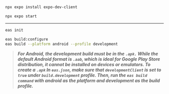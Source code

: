 # [](https://docs.expo.dev/tutorial/introduction/)

```sh
npx expo install expo-dev-client
```

```sh
npx expo start
```

---

```sh
eas init
```

```sh
eas build:configure
eas build --platform android --profile development
```

> **_For Android, the development build must be in the `.apk.` While the default Android format is `.aab`, which is ideal for Google Play Store distribution, it cannot be installed on devices or emulators. To create a `.apk` In `eas.json`, make sure that `developmentClient` is set to `true` under `build.development` profile. Then, run the `eas build command` with android as the platform and development as the build profile._**
